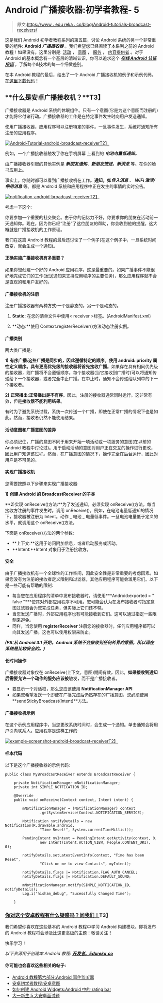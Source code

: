 # Android 广播接收器:初学者教程- 5

> 原文:[https://www . edu reka . co/blog/Android-tutorials-broadcast-receivers/](https://www.edureka.co/blog/android-tutorials-broadcast-receivers/)

这是我们 Android 初学者教程系列的第五篇，讨论 Android 系统的另一个非常重要的组件: **Android** ***广播接收器*** 。我们希望您已经阅读了本系列之前的 Android 教程！如果没有，这里分别是: [活动](https://edureka.co/blog/android-tutorials-for-beginners-activity-component/ "Android Tutorials Activity component") ， [意图](https://edureka.co/blog/android-tutorials-intent-component/ "Android Tutorials Intent") ， [服务](https://edureka.co/blog/android-tutorials-beginners-service-component/ "Android Tutorials Service component") ， [内容提供者](https://edureka.co/blog/beginner-android-tutorials-content-provider/ "Android Tutorials Content Provider") 。对于 Android 的基本概念有一个基层的清晰认识，你可以追求这个 ***[在线 Android 认证培训](https://www.edureka.co/android-development-certification-course)*** ，了解每个&技术的每一个细微差别。

在本 Android 教程的最后，给出了一个 Android 广播接收机的例子和示例代码。[在这里下载代码](https://www.edureka.co/blog/android-tutorials-broadcast-receivers/ "Code for Broadcast Receiver")！

## **什么是安卓广播接收机？**T3】

广播接收器是 Android 系统的休眠组件。只有一个意图(它是为这个意图而注册的)才能将它付诸行动。广播接收器的工作是在特定事件发生时向用户发送通知。

使用广播接收器，应用程序可以注册特定的事件。一旦事件发生，系统将通知所有注册的应用程序。

[![Android-Tutorial-android-broadcast-receiver](../Images/7866989beaeda9650f060e2473f2f098.png "Broadcast Receiver")T2】](https://www.edureka.co/blog/android-tutorials-broadcast-receivers/)

例如，一个广播接收器触发了你在手机屏幕 上看到的 ***电池电量低通知。***

由广播接收器引起的其他实例是 ***新朋友通知、新朋友馈送、新消息*** 等。在你的脸书应用上。

事实上，你随时都可以看到广播接收机在工作。**通知，如*传入消息*** 、 ***WiFi 激活/停用消息*** 等。都是 Android 系统和应用程序中正在发生的事情的实时公告。

[![notification-android-broadcast-receiver](../Images/d99a8fd5e2832ce456bf4cc6cce6959d.png "Battery low notification")T2】](https://www.edureka.co/blog/android-tutorials-broadcast-receivers/)

考虑一下这个:

你要参加一个重要的社交聚会。由于你的记忆力不好，你要求你的朋友在活动前一天通知你。现在，因为你已经“注册”了这位朋友的帮助，你会收到他的提醒。这大概就是广播接收机的工作原理。

我们在这篇 Android 教程的最后还讨论了一个例子(在这个例子中，一旦系统时间改变，就会生成一个通知)。

#### **正确实施广播接收机有多重要？**

如果你想创建一个好的 Android 应用程序，这是最重要的。如果广播事件不能很好地完成它们的工作(发送通知来支持应用程序的主要任务)，那么应用程序就不会是直观的和用户友好的。

#### **广播接收机的注册**

注册广播接收器有两种方式:一个是静态的，另一个是动态的。

1) **Static:** 在您的清单文件中使用< receiver >标签。(AndroidManifest.xml)

2) **动态:**使用 Context.registerReceiver()方法动态注册实例。

#### **广播类别**

两大类广播是:

**1)** **有序广播:**这些广播是同步的，因此遵循特定的顺序。使用 **android: priority 属性**定义顺序。具有更高优先级的**接收器将首先接收广播**。如果存在具有相同优先级的接收器，则广播将不会遵循顺序。每个接收器(当它接收到广播时)可以将通知传递给下一个接收器，或者完全中止广播。在中止时，通知不会传递给队列中的下一个接收者。

**2)** **正常播出:**正常播出是**不有序**。因此，注册的接收器通常同时运行。这非常有效，但是**接收器不能利用结果**。

有时为了避免系统过载，系统一次传送一个广播，即使在正常广播的情况下也是如此。然而，接收者仍然不能使用结果。

#### **活动意图和广播意图的差异**

你必须记住，广播的意图不同于用来开始一项活动或一项服务的意图(在以前的 Android 教程中讨论过)。用于启动活动的意图对用户正在交互的操作进行更改，因此用户知道该过程。然而，在广播意图的情况下，操作完全在后台运行，因此对用户是不可见的。

#### **实现广播接收机**

您需要按照以下步骤来实现广播接收器:

**1)** **创建 Android 的 BroadcastReceiver 的子类**

**2)实现 onReceive()方法:**为了发送通知，必须实现 onReceive()方法。每当接收方注册的事件发生时，调用 onReceive()。例如，在电池电量低通知的情况下，接收器被注册为 Intent。动作 _ 电池 _ 电量低事件。一旦电池电量低于定义的水平，就调用这个 onReceive()方法。

下面是 onReceive()方法的两个参数:

*   **上下文:**这用于访问附加信息，或者启动服务或活动。
*   **Intent:**Intent 对象用于注册接收方。

#### **安全**

由于广播接收机有一个全球性的工作空间，因此安全性是非常重要的考虑因素。如果您没有为注册的接收者定义限制和过滤器，其他应用程序可能会滥用它们。以下是一些可能有帮助的限制:

*   每当您在应用程序的清单中发布接收器时，请使用***Android:exported = " false "***使其对外部应用程序不可用。您可能会认为在发布接收者时指定意图过滤器会为您完成任务，但实际上它们还不够。
*   当您发送广播时，外部应用程序也有可能接收到它们。这可以通过指定一些限制来避免。
*   同样，当您使用 **registerReceiver** 注册您的接收器时，任何应用程序都可以向其发送广播。这也可以使用权限来防止。

***(PS:从 Android 3.1 开始，Android 系统不会接收到任何外界的意图，所以现在系统是比较安全的。)***

#### **长时间操作**

广播接收器对象仅在 onReceive(上下文，意图)期间有效。因此，**如果接收到通知后需要允许一个动作的服务应该被**触发，而不是广播接收者。

*   要显示一个对话框，那么您应该使用 **NotificationManager API**
*   如果您希望发送一个即使在广播完成后仍然存在的广播意图，您必须使用**sendStickyBroadcast(Intent)**方法。

#### **广播接收机示例**

在这个示例应用程序中，当您更改系统时间时，会生成一个通知。单击通知会将用户引向联系人。应用程序是这样工作的:

[![example-screenshot-android-broadcast-receiver](../Images/3a8d1b891aa519af47d35fca8cbe6a9b.png "Broadcast Receiver Example")T2】](https://www.edureka.co/blog/android-tutorials-broadcast-receivers/)

#### **样本代码**

以下是这个广播接收器的示例代码:

```
public class MyBroadcastReceiver extends BroadcastReceiver {

	private NotificationManager mNotificationManager;
	private int SIMPLE_NOTFICATION_ID;

	@Override
	public void onReceive(Context context, Intent intent) {

		mNotificationManager = (NotificationManager) context
				.getSystemService(Context.NOTIFICATION_SERVICE);

		Notification notifyDetails = new Notification(R.drawable.android,
				"Time Reset!", System.currentTimeMillis());

		PendingIntent myIntent = PendingIntent.getActivity(context, 0,
				new Intent(Intent.ACTION_VIEW, People.CONTENT_URI), 0);

		notifyDetails.setLatestEventInfo(context, "Time has been Reset",
				"Click on me to view Contacts", myIntent);

		notifyDetails.flags |= Notification.FLAG_AUTO_CANCEL;
		notifyDetails.flags |= Notification.DEFAULT_SOUND;

		mNotificationManager.notify(SIMPLE_NOTFICATION_ID, notifyDetails);
		Log.i("hisham_debug", "Sucessfully Changed Time");

	}

```

### **[你对这个安卓教程有什么疑惑吗？问我们！](https://www.edureka.co/android-development-certification-course "get started with Android Development")T3】**

我们希望你喜欢在这些基本的 Android 教程中学习 Android 构建模块。即将发布的 Android 教程将会涉及比这更高级的主题！敬请关注！

快乐学习！

*以下资源用于创建本 Android 教程: [**开发者**。](http://developer.android.com/index.html "Android Tutorials Official")**[Edureka.co](https://www.edureka.co/android-development-certification-course "Android tutorials")***

#### **你可能也会喜欢这些相关的帖子:**

*   [Android 教程第六部分:Android 事件监听器](https://www.edureka.co/blog/android-tutorials-event-listeners/ "Android Tutorials Part-6: Android Event Listeners")
*   [安卓初学者教程:安卓意图](https://www.edureka.co/blog/android-tutorials-intent-component/ "Android Tutorials for Beginners-2: Android Intent")
*   [如何创建 Android Widgets:Android 中的 rating bar](https://www.edureka.co/blog/tag/how-to-create-android-widgets/ "How to create Android widgets: RatingBar in Android")
*   [大一新生 5 大安卓面试题](https://www.edureka.co/blog/interview-questions/top-5-android-interview-questions-for-freshers/ "Top 5 Android Interview Questions for freshers")